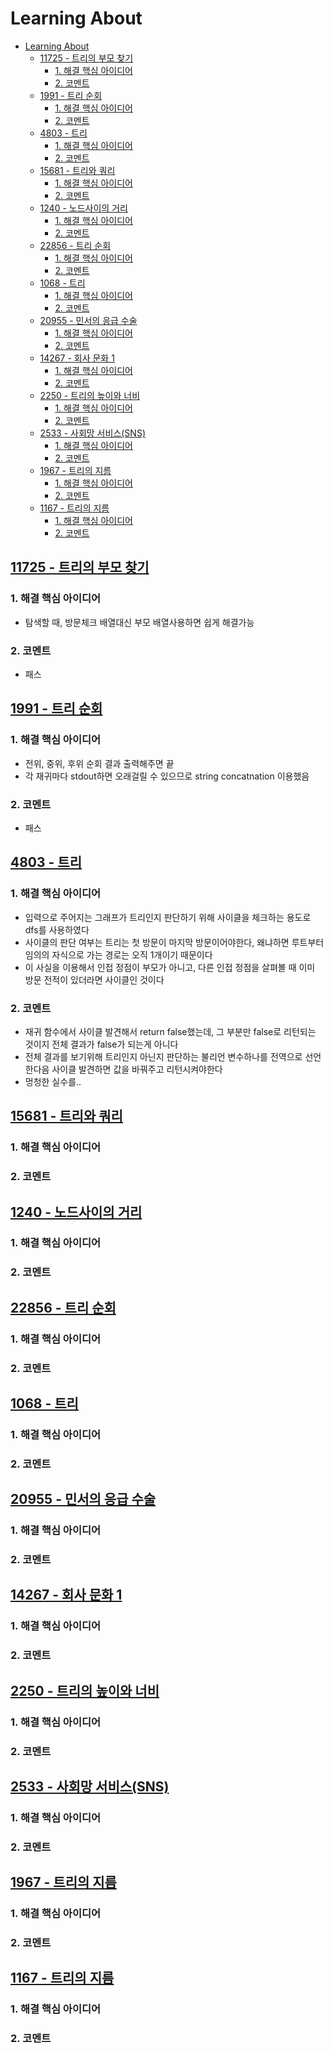 # Learning About

<!--ts-->

- [Learning About](#learning-about)
  - [<a href="https://www.acmicpc.net/problem/11725" rel="nofollow">11725 - 트리의 부모 찾기</a>](#11725---트리의-부모-찾기)
    - [1. 해결 핵심 아이디어](#1-해결-핵심-아이디어)
    - [2. 코멘트](#2-코멘트)
  - [<a href="https://www.acmicpc.net/problem/1991" rel="nofollow">1991 - 트리 순회</a>](#1991---트리-순회)
    - [1. 해결 핵심 아이디어](#1-해결-핵심-아이디어-1)
    - [2. 코멘트](#2-코멘트-1)
  - [<a href="https://www.acmicpc.net/problem/4803" rel="nofollow">4803 - 트리</a>](#4803---트리)
    - [1. 해결 핵심 아이디어](#1-해결-핵심-아이디어-2)
    - [2. 코멘트](#2-코멘트-2)
  - [<a href="https://www.acmicpc.net/problem/15681" rel="nofollow">15681 - 트리와 쿼리</a>](#15681---트리와-쿼리)
    - [1. 해결 핵심 아이디어](#1-해결-핵심-아이디어-3)
    - [2. 코멘트](#2-코멘트-3)
  - [<a href="https://www.acmicpc.net/problem/1240" rel="nofollow">1240 - 노드사이의 거리</a>](#1240---노드사이의-거리)
    - [1. 해결 핵심 아이디어](#1-해결-핵심-아이디어-4)
    - [2. 코멘트](#2-코멘트-4)
  - [<a href="https://www.acmicpc.net/problem/22856" rel="nofollow">22856 - 트리 순회</a>](#22856---트리-순회)
    - [1. 해결 핵심 아이디어](#1-해결-핵심-아이디어-5)
    - [2. 코멘트](#2-코멘트-5)
  - [<a href="https://www.acmicpc.net/problem/1068" rel="nofollow">1068 - 트리</a>](#1068---트리)
    - [1. 해결 핵심 아이디어](#1-해결-핵심-아이디어-6)
    - [2. 코멘트](#2-코멘트-6)
  - [<a href="https://www.acmicpc.net/problem/20955" rel="nofollow">20955 - 민서의 응급 수술</a>](#20955---민서의-응급-수술)
    - [1. 해결 핵심 아이디어](#1-해결-핵심-아이디어-7)
    - [2. 코멘트](#2-코멘트-7)
  - [<a href="https://www.acmicpc.net/problem/14267" rel="nofollow">14267 - 회사 문화 1</a>](#14267---회사-문화-1)
    - [1. 해결 핵심 아이디어](#1-해결-핵심-아이디어-8)
    - [2. 코멘트](#2-코멘트-8)
  - [<a href="https://www.acmicpc.net/problem/2250" rel="nofollow">2250 - 트리의 높이와 너비</a>](#2250---트리의-높이와-너비)
    - [1. 해결 핵심 아이디어](#1-해결-핵심-아이디어-9)
    - [2. 코멘트](#2-코멘트-9)
  - [<a href="https://www.acmicpc.net/problem/2533" rel="nofollow">2533 - 사회망 서비스(SNS)</a>](#2533---사회망-서비스sns)
    - [1. 해결 핵심 아이디어](#1-해결-핵심-아이디어-10)
    - [2. 코멘트](#2-코멘트-10)
  - [<a href="https://www.acmicpc.net/problem/1967" rel="nofollow">1967 - 트리의 지름</a>](#1967---트리의-지름)
    - [1. 해결 핵심 아이디어](#1-해결-핵심-아이디어-11)
    - [2. 코멘트](#2-코멘트-11)
  - [<a href="https://www.acmicpc.net/problem/1167" rel="nofollow">1167 - 트리의 지름</a>](#1167---트리의-지름)
    - [1. 해결 핵심 아이디어](#1-해결-핵심-아이디어-12)
    - [2. 코멘트](#2-코멘트-12)

<!-- Created by https://github.com/ekalinin/github-markdown-toc -->
<!-- Added by: sungminyou, at: 2022년 11월 21일 월요일 10시 44분 57초 KST -->

<!--te-->

## [11725 - 트리의 부모 찾기](https://www.acmicpc.net/problem/11725)

### 1. 해결 핵심 아이디어

- 탐색할 때, 방문체크 배열대신 부모 배열사용하면 쉽게 해결가능

### 2. 코멘트

- 패스

## [1991 - 트리 순회](https://www.acmicpc.net/problem/1991)

### 1. 해결 핵심 아이디어

- 전위, 중위, 후위 순회 결과 출력해주면 끝
- 각 재귀마다 stdout하면 오래걸릴 수 있으므로 string concatnation 이용했음

### 2. 코멘트

- 패스

## [4803 - 트리](https://www.acmicpc.net/problem/4803)

### 1. 해결 핵심 아이디어

- 입력으로 주어지는 그래프가 트리인지 판단하기 위해 사이클을 체크하는 용도로 dfs를 사용하였다
- 사이클의 판단 여부는 트리는 첫 방문이 마지막 방문이어야한다, 왜냐하면 루트부터 임의의 자식으로 가는 경로는 오직 1개이기 때문이다
- 이 사실을 이용해서 인접 정점이 부모가 아니고, 다른 인접 정점을 살펴볼 때 이미 방문 전적이 있더라면 사이클인 것이다

### 2. 코멘트

- 재귀 함수에서 사이클 발견해서 return false했는데, 그 부분만 false로 리턴되는 것이지 전체 결과가 false가 되는게 아니다
- 전체 결과를 보기위해 트리인지 아닌지 판단하는 불리언 변수하나를 전역으로 선언한다음 사이클 발견하면 값을 바꿔주고 리턴시켜야한다
- 멍청한 실수를..

## [15681 - 트리와 쿼리](https://www.acmicpc.net/problem/15681)

### 1. 해결 핵심 아이디어

### 2. 코멘트

## [1240 - 노드사이의 거리](https://www.acmicpc.net/problem/1240)

### 1. 해결 핵심 아이디어

### 2. 코멘트

## [22856 - 트리 순회](https://www.acmicpc.net/problem/22856)

### 1. 해결 핵심 아이디어

### 2. 코멘트

## [1068 - 트리](https://www.acmicpc.net/problem/1068)

### 1. 해결 핵심 아이디어

### 2. 코멘트

## [20955 - 민서의 응급 수술](https://www.acmicpc.net/problem/20955)

### 1. 해결 핵심 아이디어

### 2. 코멘트

## [14267 - 회사 문화 1](https://www.acmicpc.net/problem/14267)

### 1. 해결 핵심 아이디어

### 2. 코멘트

## [2250 - 트리의 높이와 너비](https://www.acmicpc.net/problem/2250)

### 1. 해결 핵심 아이디어

### 2. 코멘트

## [2533 - 사회망 서비스(SNS)](https://www.acmicpc.net/problem/2533)

### 1. 해결 핵심 아이디어

### 2. 코멘트

## [1967 - 트리의 지름](https://www.acmicpc.net/problem/1967)

### 1. 해결 핵심 아이디어

### 2. 코멘트

## [1167 - 트리의 지름](https://www.acmicpc.net/problem/1167)

### 1. 해결 핵심 아이디어

### 2. 코멘트
